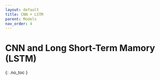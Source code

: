 ```yaml
---
layout: default
title: CNN + LSTM
parent: Models
nav_order: 4
---
```


# CNN and Long Short-Term Mamory (LSTM)
{: .no_toc }